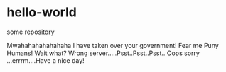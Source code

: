 hello-world
===========

some repository

Mwahahahahahahaha I have taken over your government! Fear me Puny Humans! Wait what? Wrong server.....Psst..Psst..Psst.. Oops sorry ...errrm....Have a nice day!
